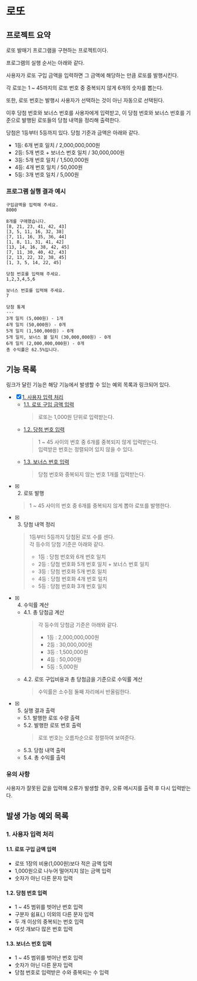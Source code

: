 # 로또

## 프로젝트 요약

로또 발매기 프로그램을 구현하는 프로젝트이다.

프로그램의 실행 순서는 아래와 같다.

사용자가 로또 구입 금액을 입력하면 그 금액에 해당하는 만큼 로또를 발행시킨다.

각 로또는 1 ~ 45까지의 로또 번호 중 중복되지 않게 6개의 숫자를 뽑는다.

또한, 로또 번호는 발행시 사용자가 선택하는 것이 아닌 자동으로 선택된다.

이후 당첨 번호와 보너스 번호를 사용자에게 입력받고,
이 당첨 번호와 보너스 번호를 기준으로 발행된 로또들의 당첨 내역을 정리해 출력한다. 

당첨은 1등부터 5등까지 있다. 당첨 기준과 금액은 아래와 같다.

- 1등: 6개 번호 일치 / 2,000,000,000원
- 2등: 5개 번호 + 보너스 번호 일치 / 30,000,000원
- 3등: 5개 번호 일치 / 1,500,000원
- 4등: 4개 번호 일치 / 50,000원
- 5등: 3개 번호 일치 / 5,000원

### 프로그램 실행 결과 예시

```shell
구입금액을 입력해 주세요.
8000

8개를 구매했습니다.
[8, 21, 23, 41, 42, 43] 
[3, 5, 11, 16, 32, 38] 
[7, 11, 16, 35, 36, 44] 
[1, 8, 11, 31, 41, 42] 
[13, 14, 16, 38, 42, 45] 
[7, 11, 30, 40, 42, 43] 
[2, 13, 22, 32, 38, 45] 
[1, 3, 5, 14, 22, 45]

당첨 번호를 입력해 주세요.
1,2,3,4,5,6

보너스 번호를 입력해 주세요.
7

당첨 통계
---
3개 일치 (5,000원) - 1개
4개 일치 (50,000원) - 0개
5개 일치 (1,500,000원) - 0개
5개 일치, 보너스 볼 일치 (30,000,000원) - 0개
6개 일치 (2,000,000,000원) - 0개
총 수익률은 62.5%입니다.
```

## 기능 목록

링크가 달린 기능은 해당 기능에서 발생할 수 있는 예외 목록과 링크되어 있다.

- [X] [1. 사용자 입력 처리](#1-사용자-입력-처리)
  + [1.1. 로또 구입 금액 입력](#11-로또-구입-금액-입력)
    > 로또는 1,000원 단위로 입력받는다.
  + [1.2. 당첨 번호 입력](#12-당첨-번호-입력)
    > 1 ~ 45 사이의 번호 중 6개를 중복되지 않게 입력받는다.<br>
    > 입력받은 번호는 정렬되어 있지 않을 수 있다.
  + [1.3. 보너스 번호 입력](#13-보너스-번호-입력)
    > 당첨 번호와 중복되지 않는 번호 1개를 입력받는다.
- [X] 2. 로또 발행
  > 1 ~ 45 사이의 번호 중 6개를 중복되지 않게 뽑아 로또를 발행한다.
- [X] 3. 당첨 내역 정리
  > 1등부터 5등까지 당첨된 로또 수를 센다.<br>
  > 각 등수의 당첨 기준은 아래와 같다.
  > * 1등 : 당첨 번호와 6개 번호 일치
  > * 2등 : 당첨 번호화 5개 번호 일치 + 보너스 번호 일치
  > * 3등 : 당첨 번호화 5개 번호 일치
  > * 4등 : 당첨 번호화 4개 번호 일치
  > * 5등 : 당첨 번호화 3개 번호 일치
- [X] 4. 수익률 계산
  + 4.1. 총 당첨금 계산
    > 각 등수의 당첨금 기준은 아래와 같다.
    > * 1등 : 2,000,000,000원
    > * 2등 : 30,000,000원
    > * 3등 : 1,500,000원
    > * 4등 : 50,000원
    > * 5등 : 5,000원
  + 4.2. 로또 구입비용과 총 당첨금을 기준으로 수익률 계산
    > 수익률은 소수점 둘째 자리에서 반올림한다.
- [X] 5. 실행 결과 출력
  + 5.1. 발행한 로또 수량 출력
  + 5.2. 발행한 로또 번호 출력
    > 로또 번호는 오름차순으로 정렬하여 보여준다.
  + 5.3. 당첨 내역 출력
  + 5.4. 총 수익률 출력

### 유의 사항

사용자가 잘못된 값을 입력해 오류가 발생할 경우, 오류 메시지를 출력 후 다시 입력받는다.

## 발생 가능 예외 목록

### 1. 사용자 입력 처리

#### 1.1. 로또 구입 금액 입력

- 로또 1장의 비용(1,000원)보다 적은 금액 입력
- 1,000원으로 나누어 떨어지지 않는 금액 입력
- 숫자가 아닌 다른 문자 입력

#### 1.2. 당첨 번호 입력

- 1 ~ 45 범위를 벗어난 번호 입력
- 구분자 쉼표(,) 이외의 다른 문자 입력
- 두 개 이상의 중복되는 번호 입력
- 여섯 개보다 많은 번호 입력

#### 1.3. 보너스 번호 입력

- 1 ~ 45 범위를 벗어난 번호 입력
- 숫자가 아닌 다른 문자 입력
- 당첨 번호로 입력받은 수와 중복되는 수 입력